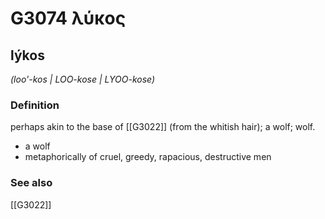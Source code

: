 # G3074 λύκος

## lýkos

_(loo'-kos | LOO-kose | LYOO-kose)_

### Definition

perhaps akin to the base of [[G3022]] (from the whitish hair); a wolf; wolf.

- a wolf
- metaphorically of cruel, greedy, rapacious, destructive men

### See also

[[G3022]]


